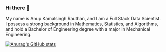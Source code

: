 ### Hi there 👋

My name is Anup Kamalsingh Rauthan, and I am a Full Stack Data Scientist. I possess a strong background in Mathematics, Statistics, and Algorithms, and hold a Bachelor of Engineering degree with a major in Mechanical Engineering.

[![Anurag's GitHub stats](https://github-readme-stats.vercel.app/api?username=rauthananup)](https://github.com/anuraghazra/github-readme-stats)
